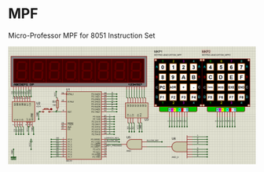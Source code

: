 # MPF
Micro-Professor MPF for 8051 Instruction Set

<img src="https://github.com/sadrasabouri/MPF/blob/main/Others/MAIN_CIRCUIT2.PNG">
